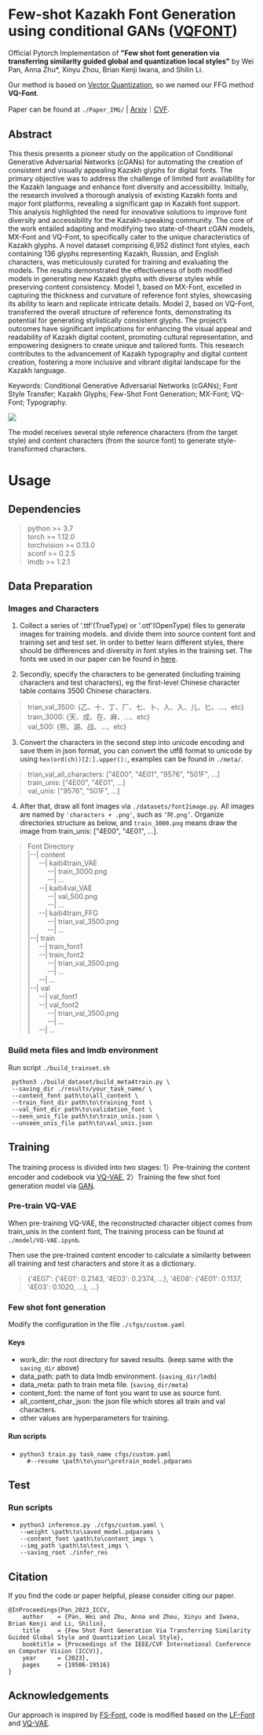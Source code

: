 # Few-shot Kazakh Font Generation using conditional GANs ([VQFONT](https://github.com/awei669/VQ-Font)) 

Official Pytorch Implementation of **"Few shot font generation via transferring similarity guided global and quantization local styles"** by Wei Pan, Anna Zhu*, Xinyu Zhou, Brian Kenji Iwana, and Shilin Li. 

Our method is based on [Vector Quantization](https://arxiv.org/abs/1711.00937), so we named our FFG method **VQ-Font**.

Paper can be found at ```./Paper_IMG/``` | [Arxiv](https://arxiv.org/abs/2309.00827)｜[CVF](https://openaccess.thecvf.com/content/ICCV2023/papers/Pan_Few_Shot_Font_Generation_Via_Transferring_Similarity_Guided_Global_Style_ICCV_2023_paper.pdf). 


## Abstract

This thesis presents a pioneer study on the application of Conditional Generative Adversarial Networks (cGANs) for automating the creation of consistent and visually appealing Kazakh glyphs for digital fonts. The primary objective was to address the challenge of limited font availability for the Kazakh language and enhance font diversity and accessibility. Initially, the research involved a thorough analysis of existing Kazakh fonts and major font platforms, revealing a significant gap in Kazakh font support. This analysis highlighted the need for innovative solutions to improve font diversity and accessibility for the Kazakh-speaking community. The core of the work entailed adapting and modifying two state-of-theart cGAN models, MX-Font and VQ-Font, to specifically cater to the unique characteristics of Kazakh glyphs. A novel dataset comprising 6,952 distinct font styles, each containing 136 glyphs representing Kazakh, Russian, and English characters, was meticulously curated for training and evaluating the models. The results demonstrated the effectiveness of both modified models in generating new Kazakh glyphs with diverse styles while preserving content consistency. Model 1, based on MX-Font, excelled in capturing the thickness and curvature of reference font styles, showcasing its ability to learn and replicate intricate details. Model 2, based on VQ-Font, transferred the overall structure of reference fonts, demonstrating its potential for generating stylistically consistent glyphs. The project’s outcomes have significant implications for enhancing the visual appeal and readability of Kazakh digital content, promoting cultural representation, and empowering designers to create unique and tailored fonts. This research contributes to the advancement of Kazakh typography and digital content creation, fostering a more inclusive and vibrant digital landscape for the Kazakh language.

Keywords: Conditional Generative Adversarial Networks (cGANs); Font Style Transfer; Kazakh Glyphs; Few-Shot Font Generation; MX-Font; VQ-Font; Typography.

![](/Paper_IMG/task_overview.jpg)

The model receives several style reference characters (from the target style) and content characters (from the source font) to generate style-transformed characters.

# Usage
## Dependencies
>python >= 3.7  
>torch >= 1.12.0  
>torchvision >= 0.13.0  
>sconf >= 0.2.5  
>lmdb >= 1.2.1


## Data Preparation
### Images and Characters
1)  Collect a series of '.ttf'(TrueType) or '.otf'(OpenType) files to generate images for training models. and divide them into source content font and training set and test set. In order to better learn different styles, there should be differences and diversity in font styles in the training set. The fonts we used in our paper can be found in [here](https://www.foundertype.com/index.php/FindFont/index).  

2)  Secondly, specify the characters to be generated (including training characters and test characters), eg the first-level Chinese character table contains 3500 Chinese characters. 

  >trian_val_3500: {乙、十、丁、厂、七、卜、人、入、儿、匕、...、etc}  
  >train_3000: {天、成、在、麻、...、etc}  
  >val_500: {熊、湖、战、...、etc}  

3) Convert the characters in the second step into unicode encoding and save them in json format, you can convert the utf8 format to unicode by using ```hex(ord(ch))[2:].upper():```, examples can be found in ```./meta/```.
  > trian_val_all_characters: ["4E00", "4E01", "9576", "501F", ...]  
  > train_unis: ["4E00", "4E01", ...]  
  > val_unis: ["9576", "501F", ...]  

4)  After that, draw all font images via ```./datasets/font2image.py```. All images are named by ```'characters + .png'```, such as ```‘阿.png’```.
 Organize directories structure as below, and ```train_3000.png``` means draw the image from train_unis: ["4E00", "4E01", ...]. 
  > Font Directory  
  > |--| content  
  > |&#8195; --| kaiti4train_VAE  
  > |&#8195; &#8195; --| train_3000.png  
  > |&#8195; &#8195; --| ...  
  > |&#8195; --| kaiti4val_VAE  
  > |&#8195; &#8195; --| val_500.png  
  > |&#8195; &#8195; --| ...  
  > |&#8195; --| kaiti4train_FFG  
  > |&#8195; &#8195; --| trian_val_3500.png  
  > |&#8195; &#8195; --| ...  
  > |--| train  
  > |&#8195; --| train_font1  
  > |&#8195; --| train_font2  
  > |&#8195; &#8195; --| trian_val_3500.png   
  > |&#8195; &#8195; --| ...  
  > |&#8195; --| ...  
  > |--| val  
  > |&#8195; --| val_font1  
  > |&#8195; --| val_font2  
  > |&#8195; &#8195; --| trian_val_3500.png    
  > |&#8195; &#8195; --| ...  
  > |&#8195; --| ...  

### Build meta files and lmdb environment
Run script ```./build_trainset.sh```
 ```
  python3 ./build_dataset/build_meta4train.py \
  --saving_dir ./results/your_task_name/ \
  --content_font path\to\all_content \
  --train_font_dir path\to\training_font \
  --val_font_dir path\to\validation_font \
  --seen_unis_file path\to\train_unis.json \
  --unseen_unis_file path\to\val_unis.json 
  ```

## Training
The training process is divided into two stages: 1）Pre-training the content encoder and codebook via [VQ-VAE](https://arxiv.org/abs/1711.00937), 2）Training the few shot font generation model via [GAN](https://dl.acm.org/doi/abs/10.1145/3422622). 
### Pre-train VQ-VAE
When pre-training VQ-VAE, the reconstructed character object comes from train_unis in the content font, The training process can be found at ```./model/VQ-VAE.ipynb```. 

Then use the pre-trained content encoder to calculate a similarity between all training and test characters and store it as a dictionary.
> {'4E07': {'4E01': 0.2143, '4E03': 0.2374, ...}, '4E08': {'4E01': 0.1137, '4E03': 0.1020, ...}, ...}


### Few shot font generation

Modify the configuration in the file ```./cfgs/custom.yaml```

#### Keys
* work_dir: the root directory for saved results. (keep same with the `saving_dir` above) 
* data_path: path to data lmdb environment. (`saving_dir/lmdb`)
* data_meta: path to train meta file. (`saving_dir/meta`)
* content_font: the name of font you want to use as source font.
* all_content_char_json: the json file which stores all train and val characters.  
* other values are hyperparameters for training.

#### Run scripts
* ```
  python3 train.py task_name cfgs/custom.yaml
    #--resume \path\to\your\pretrain_model.pdparams
  ```

## Test
### Run scripts
* ```
  python3 inference.py ./cfgs/custom.yaml \
  --weight \path\to\saved_model.pdparams \
  --content_font \path\to\content_imgs \
  --img_path \path\to\test_imgs \
  --saving_root ./infer_res
  ```



## Citation
If you find the code or paper helpful, please consider citing our paper.
```
@InProceedings{Pan_2023_ICCV,
    author    = {Pan, Wei and Zhu, Anna and Zhou, Xinyu and Iwana, Brian Kenji and Li, Shilin},
    title     = {Few Shot Font Generation Via Transferring Similarity Guided Global Style and Quantization Local Style},
    booktitle = {Proceedings of the IEEE/CVF International Conference on Computer Vision (ICCV)},
    year      = {2023},
    pages     = {19506-19516}
}
```




## Acknowledgements
Our approach is inspired by [FS-Font](https://github.com/tlc121/FsFont), code is modified based on the [LF-Font](https://github.com/clovaai/lffont) and [VQ-VAE](https://github.com/zalandoresearch/pytorch-vq-vae).























